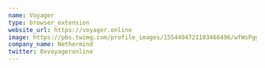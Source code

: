 ```yaml
---
name: Voyager
type: browser_extension
website_url: https://voyager.online
image: https://pbs.twimg.com/profile_images/1554494721103466496/wfWsPggb_400x400.jpg
company_name: Nethermind
twitter: 0xvoyageronline
---
```


